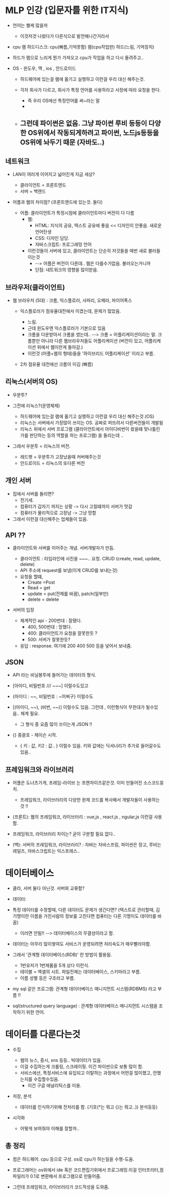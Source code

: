 # MLP 인강 (입문자를 위한 IT지식)

- 언어는 왤케 많을까
  - 이것저것 나왔다가 다른식으로 발전해나간거라서



-  cpu 램 하드디스크: cpu(빠름,기억못함) 램(cpu작업판) 하드(느림, 기억장치)
  - 하드가 램으로 느리게 뭔가 가져오고 cpu가 작업을 하고 다시 돌려주고..



- OS - 윈도우, 맥 , ios , 안드로이드
  - 하드웨어에 있는걸 램에 옮기고 실행하고 이런걸 우리 대신 해주는것.
  
  - 각자 회사가 다르고, 회사가 특정 언어를 사용하라고 사정에 따라 요청을 한다.
    - 즉 우리 OS에선 특정언어를 써~라는 말
    - 
  
  - 그런데 파이썬은 없음. 그냥 파이썬 루비 등등이 다양한 OS위에서 작동되게하려고 파이썬, 노드js등등을 OS위에 놔두기 때문 (자바도..)
    - 
  



## 네트워크

- LAN이 여러개 이어지고 넓어진게 지금 세상?
  - 클라이언트 = 프론트엔드
  - 서버 = 백엔드

- 어플과 웹의 차이점? (프론트엔드에 있는것. 둘다)
  - 어플: 클라이언트가 특정시점에 클라이언트마다 버전이 다 다름
    - 웹: 
      - HTML: 지식의 공유, 텍스트 공유에 좋음 << 디자인이 안좋음. 새로운 언어탄생
      - CSS: 디자인 담당.
      - 자바스크립트: 프로그래밍 언어
    - 이런것들이 서버에 있고, 클라이언트는 단순히 저것들을 매번 새로 불러들이는것
      - --> 어플은 버전이 다른데.. 웹은 다를수가없음. 불러오는거니까
      - 단점: 네트워크의 영향을 많이받음.



## 브라우저(클라이언트)

- 웹 브라우저 (5대) : 크롬, 익스플로러, 사파리, 오페라, 파이어폭스

  - 익스플로러가 점유율대전에서 이겼는데, 문제가 많았음.
    - 느림.
    - 근데 윈도우엔 익스플로러가 기본으로 있음
    - 크롬을 다운받아서 크롬을 썼는데.. --> 크롬 = 어플리케이션이라는 말. 크롬뿐만 아니라 다른 웹브라우저들도 어플리케이션 (버전이 있고, 어플리케이션 위에서 웹이란게 돌아감.)
    - 이런것 (어플+웹의 형태)들을 '하이브리드 어플리케이션' 이라고 부름.

  

  

  - 2차 점유율 대전에선 크롬이 이김 (빠름)



## 리눅스(서버의 OS)

- 우분투?
- 그전에 리눅스?(운영체제)
  - 하드웨어에 있는걸 램에 옮기고 실행하고 이런걸 우리 대신 해주는것.(OS)
  - 리눅스는 서버에서 가장많이 쓰이는 OS. 공짜로 퍼뜨려서 다른버전들이 개발됨 
  - 리눅스 위에서 서버 프로그램 (클라이언트에서 아이디비번이 왔을떄 맞나틀린가를 판단하는 등의 역할을 하는 프로그램) 을 돌리는데 ..



- 그래서 우분투 = 리눅스의 버전.
  - 레드햇 = 우분투가 고장났을때 커버해주는것
  - 안드로이드 = 리눅스의 또다른 버전



## 개인 서버

- 집에서 서버를 돌리면?
  - 전기세. 
  - 컴퓨터가 갑자기 꺼지는 상황 -> 다시 고칠떄까지 서버가 맛감
  - 컴퓨터가 물리적으로 고장남 -> 그냥 망함
- 그래서 이런걸 대신해주는 업체들이 있음.





## API ??

- 클라이언트와 서버를 이어주는 개념. 서버개발자가 만듬.
  - 클라이언트 : 타임라인에 사진을 ~~~.. 요청. CRUD (create, read, update, delete)
  - API 주소에 request를 보냄(이게 CRUD를 보내는것)
  - 요청을 할떄, 
    - Create =Post
    - Read = get
    - update = put(전체를 바꿈), patch(일부만)
    - delete = delete 



- 서버의 입장
  - 체계적인 api - 200번대 : 잘됐다.
    - 400, 500번대 : 망했다.
    - 400: 클라이언트가 요청을 잘못한듯 ?
    - 500: 서버가 잘못한듯?
  - 응답 : response. 여기에 200 400 500 등을 넣어서 보내줌.





## JSON

- API 라는 비닐봉투에 들어가는 데이터의 형식.
- [아이디, 비밀번호 /// ~~~] 이럴수도있고
- {아이디 : ~~, 비밀번호 : ~어쩌구} 이럴수도
- [(아이디, ~~), (비번, ~~)] 이럴수도 있음. 그런데 , 이런형식이 무한대가 될수있음.. 체계 필요. 
  - 그 형식 중 요즘 많이 쓰이는게 JSON !! 

- {} 중괄호 - 제이슨 시작.
  - { 키 : 값, 키2 : 값.. } 이럴수 있음. 키와 값에는 딕셔너리가 추가로 들어갈수도 있음..





## 프레임워크와 라이브러리

- 어플은 도너츠가게, 프레임-라이브 는 프랜차이즈같은것. 이미 만들어진 소스코드뭉치.
  - 프레임워크, 라이브러리의 다양한 완제 코드를 복사해서 개발자들이 사용하는것 !!



- (프론트): 웹의 프레임워크, 라이브러리 : vue,js , react.js , ngular,js 이런걸 사용함.
- 프레임워크, 라이브러리 차이는? 굳이 구분할 필요 없다..



- (백): 서버의 프레임워크, 라이브러리? : 자바는 자바스프링, 파이썬은 장고, 루비는 레일즈, 자바스크립트는 익스프레스..





# 데이터베이스

- 클라, 서버 둘다 아닌것. 서버와 교류함?

- 데이터: 

- 특정 데이터를 수정할때, 다른 데이터도 문제가 생긴다면? (텍스트로 관리할때, 김기명이란 이름을 가진사람의 정보를 고친다면 컴퓨터는 다른 기명이도 데이터를 바꿈)
  - 이러면 안됨!! --> 데이터베이스의 무결성이라고 함.
- 데이터는 아무리 많이쌓여도 서비스가 운영되려면 처리속도가 매우빨라야함.
- 그래서 '관계형 데이터베이스(RDB)' 란 방법이 활용됨.
  - 1번유저가 1번제품을 5개 샀다 이런식.
  - 테이블 = 엑셀의 시트. 파일전체는 데이터베이스, 스키마라고 부름.
  - 이름 성별 등은 구조라고 부름.
- my sql 같은 프로그램: 관계형 데이터베이스 매니지먼트 시스템(RDBMS) 라고 부름 !!
- sql(structured query language) : 관계형 데이터베이스 매니지먼트 시스템을 조작하기 위한 언어.



# 데이터를 다룬다는것

- 수집
  - 웹의 뉴스, 증시, sns 등등.. 빅데이터가 있음.
  - 이걸 수집하는게 크롤링, 스크레이핑. 이건 파이썬으로 보통 많이 함. 
  - 서비스에선, 특정서비스에 유입되고 이탈하는 과정에서 어떤걸 많이했고, 안했는지를 수집할수있음.
    - 이건 구글 애널리틱스를 이용.
- 저장, 분석
  - 데이터를 인식하기위해 전처리를 함. (기호(*는 뭐고 {}는 뭐고..}) 분석등등)



- 시각화
  - 어떻게 보여줘야 이해를 잘할까..





## 총 정리

- 컴은 하드웨어. cpu 등으로 구성. os로 cpu가 하는일을 수행-도움.
- 프로그래머는 os위에서 ide 혹은 코드편집기위에서 프로그래밍.이걸 인터프리터,컴파일러가 0.1로 변환해서 프로그램으로 만들어줌.

- 그런데 프레임워크, 라이브러리가 코드작성을 도와줌.